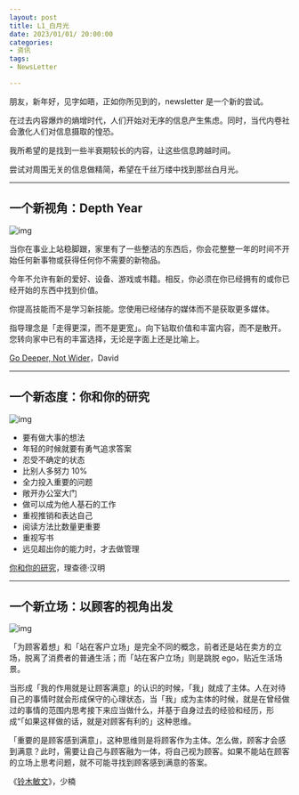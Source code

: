 ```yaml
---
layout: post
title: L1_白月光
date: 2023/01/01/ 20:00:00
categories:
- 资讯
tags:
- NewsLetter

---
```


朋友，新年好，见字如晤，正如你所见到的，newsletter 是一个新的尝试。

在过去内容爆炸的熵增时代，人们开始对无序的信息产生焦虑。同时，当代内卷社会激化人们对信息摄取的惶恐。

我所希望的是找到一些半衰期较长的内容，让这些信息跨越时间。

尝试对周围无关的信息做精简，希望在千丝万缕中找到那丝白月光。

---

## 一个新视角：Depth Year

![img](https://pics.naaln.com/blog/2023-01-01-4a8994b4e7ea4542bb9fc78ddca4d7dc.png-basicBlog)

当你在事业上站稳脚跟，家里有了一些整洁的东西后，你会花整整一年的时间不开始任何新事物或获得任何你不需要的新物品。

今年不允许有新的爱好、设备、游戏或书籍。相反，你必须在你已经拥有的或你已经开始的东西中找到价值。

你提高技能而不是学习新技能。您使用已经储存的媒体而不是获取更多媒体。

指导理念是「走得更深，而不是更宽」。向下钻取价值和丰富内容，而不是散开。您转向家中已有的丰富选择，无论是字面上还是比喻上。

[Go Deeper, Not Wider](https://www.raptitude.com/2017/12/go-deeper-not-wider/)，David

---

## 一个新态度：你和你的研究

![img](https://pics.naaln.com/blog/2023-01-01-44449df40a6a42fa9a3c89eadc614ee0.png-basicBlog)

- 要有做大事的想法
- 年轻的时候就要有勇气追求答案
- 忍受不确定的状态
- 比别人多努力 10%
- 全力投入重要的问题
- 敞开办公室大门
- 做可以成为他人基石的工作
- 重视推销和表达自己
- 阅读方法比数量更重要
- 重视写书
- 远见超出你的能力时，才去做管理

[你和你的研究](http://www.ruanyifeng.com/blog/2016/04/you-and-your-research.html)，理查德·汉明

---

## 一个新立场：以顾客的视角出发

![img](https://pics.naaln.com/blog/2023-01-01-585579e461a049abb95b5d2bd6343be6.png-basicBlog)

「为顾客着想」和「站在客户立场」是完全不同的概念，前者还是站在卖方的立场，脱离了消费者的普通生活；而「站在客户立场」则是跳脱 ego，贴近生活场景。

当形成「我的作用就是让顾客满意」的认识的时候，「我」就成了主体。人在对待自己的事情时就会形成保守的心理状态，当「我」成为主体的时候，就是在曾经做过的事情的范围内思考接下来应当做什么，并基于自身过去的经验和经历，形成“「如果这样做的话，就是对顾客有利的」这种思维。

「重要的是顾客感到满意」，这种思维则是将顾客作为主体。怎么做，顾客才会感到满意？此时，需要让自己与顾客融为一体，将自己视为顾客。如果不能站在顾客的立场上思考问题，就不可能寻找到顾客感到满意的答案。

《[铃木敏文](https://pmthinking.super.site/ecd14a51de41446f910dfa8ad52da4a5)》，少楠

